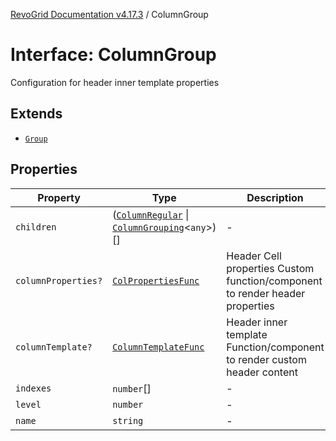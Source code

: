 [RevoGrid Documentation v4.17.3](README.md) / ColumnGroup

# Interface: ColumnGroup

Configuration for header inner template properties

## Extends

- [`Group`](Interface.Group.md)

## Properties

| Property | Type | Description | Inherited from | Defined in |
| ------ | ------ | ------ | ------ | ------ |
| `children` | ([`ColumnRegular`](Interface.ColumnRegular.md) \| [`ColumnGrouping`](Interface.ColumnGrouping.md)\<`any`\>)[] | - | [`Group`](Interface.Group.md).`children` | [src/store/dataSource/data.store.ts:22](https://github.com/revolist/revogrid/blob/2ad9a56a428342a01bbb7a115a581a401dbe3fef/src/store/dataSource/data.store.ts#L22) |
| `columnProperties?` | [`ColPropertiesFunc`](TypeAlias.ColPropertiesFunc.md) | Header Cell properties Custom function/component to render header properties | [`Group`](Interface.Group.md).`columnProperties` | [src/types/interfaces.ts:122](https://github.com/revolist/revogrid/blob/2ad9a56a428342a01bbb7a115a581a401dbe3fef/src/types/interfaces.ts#L122) |
| `columnTemplate?` | [`ColumnTemplateFunc`](TypeAlias.ColumnTemplateFunc.md) | Header inner template Function/component to render custom header content | [`Group`](Interface.Group.md).`columnTemplate` | [src/types/interfaces.ts:117](https://github.com/revolist/revogrid/blob/2ad9a56a428342a01bbb7a115a581a401dbe3fef/src/types/interfaces.ts#L117) |
| `indexes` | `number`[] | - | [`Group`](Interface.Group.md).`indexes` | [src/store/dataSource/data.store.ts:24](https://github.com/revolist/revogrid/blob/2ad9a56a428342a01bbb7a115a581a401dbe3fef/src/store/dataSource/data.store.ts#L24) |
| `level` | `number` | - | - | [src/utils/column.utils.ts:18](https://github.com/revolist/revogrid/blob/2ad9a56a428342a01bbb7a115a581a401dbe3fef/src/utils/column.utils.ts#L18) |
| `name` | `string` | - | [`Group`](Interface.Group.md).`name` | [src/store/dataSource/data.store.ts:21](https://github.com/revolist/revogrid/blob/2ad9a56a428342a01bbb7a115a581a401dbe3fef/src/store/dataSource/data.store.ts#L21) |
